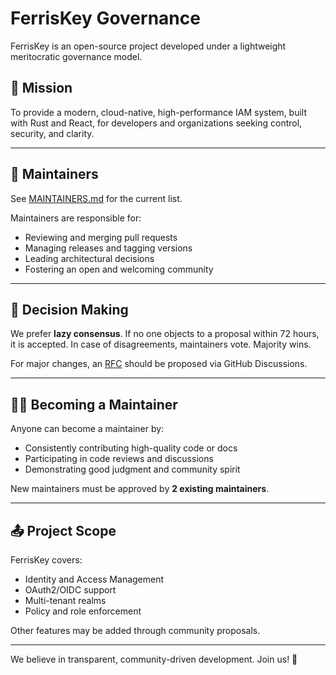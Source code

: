 # FerrisKey Governance

FerrisKey is an open-source project developed under a lightweight meritocratic governance model.

## 🧠 Mission

To provide a modern, cloud-native, high-performance IAM system, built with Rust and React, for developers and organizations seeking control, security, and clarity.

---

## 👥 Maintainers

See [MAINTAINERS.md](./MAINTAINERS.md) for the current list.

Maintainers are responsible for:

- Reviewing and merging pull requests
- Managing releases and tagging versions
- Leading architectural decisions
- Fostering an open and welcoming community

---

## 🔄 Decision Making

We prefer **lazy consensus**. If no one objects to a proposal within 72 hours, it is accepted.
In case of disagreements, maintainers vote. Majority wins.

For major changes, an [RFC](https://github.com/ferriskey/ferriskey/discussions) should be proposed via GitHub Discussions.

---

## 🧑‍💻 Becoming a Maintainer

Anyone can become a maintainer by:

- Consistently contributing high-quality code or docs
- Participating in code reviews and discussions
- Demonstrating good judgment and community spirit

New maintainers must be approved by **2 existing maintainers**.

---

## 📤 Project Scope

FerrisKey covers:

- Identity and Access Management
- OAuth2/OIDC support
- Multi-tenant realms
- Policy and role enforcement

Other features may be added through community proposals.

---

We believe in transparent, community-driven development. Join us! 🦀

